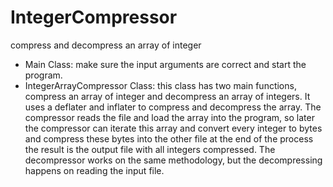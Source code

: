 # IntegerCompressor
compress and decompress an array of integer
-	Main Class: make sure the input arguments are correct and start the program.
-	IntegerArrayCompressor Class: this class has two main functions, compress an array of integer and decompress an array of integers. 
  It uses a deflater and inflater to compress and decompress the array. The compressor reads the file and load the array into the 
  program, so later the compressor can iterate this array and convert every integer to bytes and compress these bytes into the other 
  file at the end of the process the result is the output file with all integers compressed. The decompressor works on the same 
  methodology, but the decompressing happens on reading the input file.
